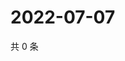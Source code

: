 # 2022-07-07

共 0 条

<!-- BEGIN WEIBO -->
<!-- 最后更新时间 Thu Jul 07 2022 11:47:59 GMT+0800 (China Standard Time) -->

<!-- END WEIBO -->

